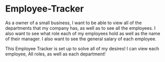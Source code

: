 # Employee-Tracker
As a owner of a small business, I want to be able to view all of the departments that my company has, as well as to see all the employees. I also want to see what role each of my employees hold as well as the name of their manager. I also want to see the general salary of each employee.

This Employee Tracker is set up to solve all of my desires! I can view each employee, All roles, as well as each department!
